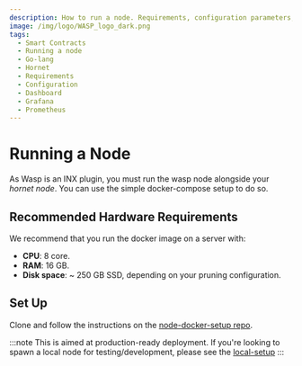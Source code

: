 ```yaml
---
description: How to run a node. Requirements, configuration parameters, dashboard configuration, and tests.
image: /img/logo/WASP_logo_dark.png
tags:
  - Smart Contracts
  - Running a node
  - Go-lang
  - Hornet
  - Requirements
  - Configuration
  - Dashboard
  - Grafana
  - Prometheus
---
```


# Running a Node

As Wasp is an INX plugin, you must run the wasp node alongside your _hornet node_. You can use the simple docker-compose setup to do so.

## Recommended Hardware Requirements

We recommend that you run the docker image on a server with:

* **CPU**: 8 core.
* **RAM**: 16 GB.
* **Disk space**: ~ 250 GB SSD, depending on your pruning configuration. 

## Set Up

Clone and follow the instructions on the [node-docker-setup repo](https://github.com/iotaledger/node-docker-setup).

:::note
This is aimed at production-ready deployment. If you're looking to spawn a local node for testing/development, please see the [local-setup](https://github.com/iotaledger/wasp/tree/develop/tools/local-setup)
:::
